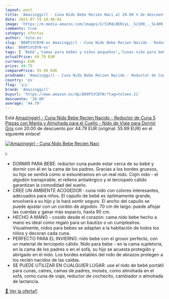 ```yaml
---
layout: post
title: 'Amazinggirl - Cuna Nido Bebe Recien Naci al 20.00 % de descuento'
date: 2021-07-19 18:46:02
image: 'https://m.media-amazon.com/images/I/51M4LNERzyL._SL500_._SL400_.jpg'
comments: true
category: ofertas
author: 'tole.es'
slug: 'B08P1VCBYN-es Amazinggirl - Cuna Nido Bebe Recien Nacido - Reductor de...'
sku: 'B08P1VCBYN-es'
tags: [ 'Bebé','Camas para bebés y niños pequeños','Cunas nido para bebés','Dormitorio','Muebles para bebé','amazinggirl','bebe', ]
actualPrice: 44.79 EUR
currency: EUR
price: 44.79
comparePrice: 55.99 EUR
prodname: 'Amazinggirl - Cuna Nido Bebe Recien Nacido - Reductor de Cuna 5 Piezas con Manta y Almohada para el Cuello - Nido de Viaje para Dormir Gris'
country: 'es'
flag: '🇪🇸'
brand: 'Amazinggirl'
buyurl: 'https://www.amazon.es/dp/B08P1VCBYN/?tag=tolees-21'
descuento: '20.00'
average: '44.79'
---
```


Está [Amazinggirl - Cuna Nido Bebe Recien Nacido - Reductor de Cuna 5 Piezas con Manta y Almohada para el Cuello - Nido de Viaje para Dormir Gris](https://www.amazon.es/dp/B08P1VCBYN/?tag=tolees-21) con 20.00 de descuento por 44.79 EUR (original: 55.99 EUR) en el siguiente enlace!

[![Amazinggirl - Cuna Nido Bebe Recien Naci](https://m.media-amazon.com/images/I/51M4LNERzyL._SL500_._SL400_.jpg)](https://www.amazon.es/dp/B08P1VCBYN/?tag=tolees-21)

ℹ️:

- DORMIR PARA BEBÉ: reductor cuna puede estar cerca de su bebé y dormir con él en la cama de los padres. Gracias a los bordes gruesos, su hijo se sentirá como si estuviéramos en un real nido. Cojín nido - el algodón transpirable, el relleno antialérgico y el terciopelo cálido garantizan la comodidad del sueño.
- CREE UN AMBIENTE ACOGEDOR : cuna nido con colores interesantes, adecuados para niños. El capullo de bebé es óptimamente grande, envolverá a su hijo y lo hará sentir seguro. El ancho del capullo se puede ajustar con un cordón de algodón. 70 cm de largo: puede aflojar las cuerdas y ganar más espacio, hasta 90 cm.
- HECHO A MANO - cosido desde el corazón: cama nido bebe hecho a mano es ideal como regalo para un bautizo o un cumpleaños. Visualmente, nidos para bebes se adaptan a la habitación de todos los niños y decoran cada cuna.
- PERFECTO PARA EL INVIERNO: nido bebe con el grosor perfecto, con un material de terciopelo cálido. Nido para bebe - en la cama supletoria, en la cama de los padres o en el sofá, su hijo se acuesta protegido y abrigado en el nido. Los bordes estables del nido de abrazos protegen a los recién nacidos de las caídas.
- SE PUEDE UTILIZAR EN CUALQUIER LUGAR: use el nido de bebé portátil para cunas, catres, camas de padres, moisés, como almohada en el sofá, como cuna de viaje, reductor de cochecito, cambiador o almohada de lactancia.

[🛒 Ver la oferta!!](https://www.amazon.es/dp/B08P1VCBYN/?tag=tolees-21)
